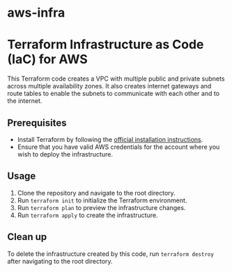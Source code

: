 # aws-infra

# Terraform Infrastructure as Code (IaC) for AWS

This Terraform code creates a VPC with multiple public and private subnets across multiple availability zones. It also creates internet gateways and route tables to enable the subnets to communicate with each other and to the internet.

## Prerequisites
- Install Terraform by following the [official installation instructions](https://learn.hashicorp.com/tutorials/terraform/install-cli).
- Ensure that you have valid AWS credentials for the account where you wish to deploy the infrastructure.

## Usage
1. Clone the repository and navigate to the root directory.
2. Run `terraform init` to initialize the Terraform environment.
3. Run `terraform plan` to preview the infrastructure changes.
4. Run `terraform apply` to create the infrastructure.


## Clean up
To delete the infrastructure created by this code, run `terraform destroy` after navigating to the root directory.